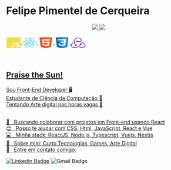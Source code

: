# Felipe Pimentel de Cerqueira

<div align="center">
  <a href="https://github.com/felipidis">
  <img height="180em" src="https://github-readme-stats.vercel.app/api?username=felipidis&show_icons=true&theme=midnight-purple&include_all_commits=true&count_private=true"/>
  <img height="180em" src="https://github-readme-stats.vercel.app/api/top-langs/?username=felipidis&layout=compact&langs_count=7&theme=midnight-purple"/>
</div>
 
<div style="display: inline_block"><br>
  <img align="center" alt="Rafa-Js" height="30" width="40" src="https://raw.githubusercontent.com/devicons/devicon/master/icons/javascript/javascript-plain.svg">
  <img align="center" alt="Rafa-React" height="30" width="40" src="https://raw.githubusercontent.com/devicons/devicon/master/icons/react/react-original.svg">
  <img align="center" alt="Rafa-HTML" height="30" width="40" src="https://raw.githubusercontent.com/devicons/devicon/master/icons/html5/html5-original.svg">
  <img align="center" alt="Rafa-CSS" height="30" width="40" src="https://raw.githubusercontent.com/devicons/devicon/master/icons/css3/css3-original.svg">
  <img align="center" alt="Rafa-CSS" height="30" width="40" src="https://raw.githubusercontent.com/devicons/devicon/master/icons/redux/redux-original.svg">
</div>
  
<p align="center">
  <img src="https://github.com/urielcaire/learnmd/blob/master/imgs/solaire.gif" alt=""Praise the sun!"" />
</p>

## Praise the Sun!

Sou Front-End Developer 🖥️ <br/>
Estudante de Ciência da Computação :school: <br/>
Tentando Arte digital nas horas vagas :art:

 <br/> :purple_heart: &nbsp; Buscando colaborar com projetos em Front-end usando React
 <br/> :blush: &nbsp; Posso te ajudar com CSS, Html, JavaScript, React e Vue
 <br/> :computer: &nbsp; Minha stack: ReactJS, Node.js, Typescript, Vuejs, Nextjs
 <br/> 💬  &nbsp; Sobre mim: Curto Tecnologias, Games, Arte Digital
 <br/> :email: &nbsp; Entre em contato comigo:
 <br/>
  
[![Linkedin Badge](https://img.shields.io/badge/-FelipePimentel-blue?style=flat-square&logo=Linkedin&logoColor=white&link=https://www.linkedin.com/in/felipidis/)](https://www.linkedin.com/in/felipidis/) 
![Gmail Badge](https://img.shields.io/badge/-felipekdra@gmail.com-c14438?style=flat-square&logo=Gmail&logoColor=white&link=mailto:felipekdra@gmail.com)
<br/>
